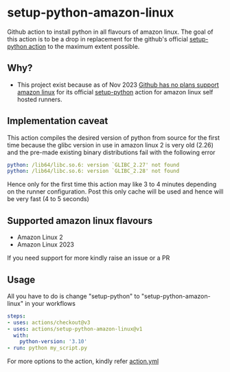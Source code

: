# setup-python-amazon-linux

Github action to install python in all flavours of amazon linux. The goal of this action is to be a drop in replacement 
for the github's official [setup-python action](https://github.com/actions/setup-python) to the maximum extent possible.

## Why?

- This project exist because as of Nov 2023 [Github has no plans support amazon linux](https://github.com/actions/setup-python/issues/460#issuecomment-1185723652) for its official 
[setup-python](https://github.com/actions/setup-python) action for amazon linux self hosted runners.

## Implementation caveat

This action compiles the desired version of python from source for the first time because the glibc version in use in 
amazon linux 2 is very old (2.26) and the pre-made existing binary distributions fail with the following error

```yaml
python: /lib64/libc.so.6: version `GLIBC_2.27' not found
python: /lib64/libc.so.6: version `GLIBC_2.28' not found
```

Hence only for the first time this action may like 3 to 4 minutes depending on the runner configuration. Post this only cache
will be used and hence will be very fast (4 to 5 seconds)

## Supported amazon linux flavours

- Amazon Linux 2
- Amazon Linux 2023 

If you need support for more kindly raise an issue or a PR

## Usage

All you have to do is change "setup-python" to "setup-python-amazon-linux" in your workflows

```yaml
steps:
- uses: actions/checkout@v3
- uses: actions/setup-python-amazon-linux@v1
  with:
    python-version: '3.10' 
- run: python my_script.py
```

For more options to the action, kindly refer [action.yml](./action.yml)

